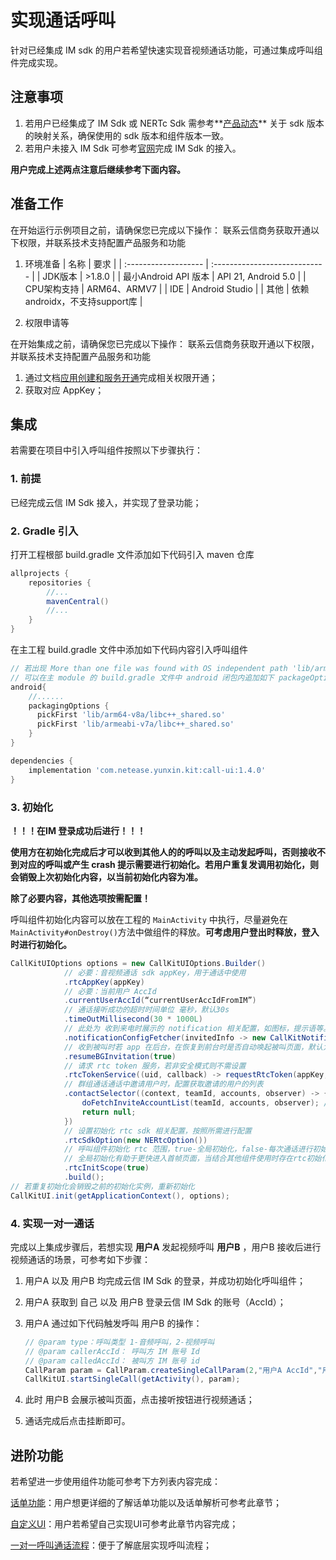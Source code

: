 # 实现通话呼叫

针对已经集成 IM sdk 的用户若希望快速实现音视频通话功能，可通过集成呼叫组件完成实现。

## 注意事项
1. 若用户已经集成了 IM Sdk 或 NERTc Sdk 需参考**[产品动态](./产品动态-Android.md)** 关于 sdk 版本的映射关系，确保使用的 sdk 版本和组件版本一致。
2. 若用户未接入 IM Sdk 可参考[官网](https://doc.yunxin.163.com/docs/TM5MzM5Njk/zU4NzUxNjI?platformId=60002)完成 IM Sdk 的接入。

**用户完成上述两点注意后继续参考下面内容。**

## 准备工作

在开始运行示例项目之前，请确保您已完成以下操作：
联系云信商务获取开通以下权限，并联系技术支持配置产品服务和功能

1. 环境准备
   | 名称                 | 要求                          |
   | :------------------- | :---------------------------- |
   | JDK版本              | >1.8.0                        |
   | 最小Android API 版本 | API 21, Android 5.0           |
   | CPU架构支持          | ARM64、ARMV7                  |
   | IDE                  | Android Studio                |
   | 其他                 | 依赖androidx，不支持support库 |

2.  权限申请等

   在开始集成之前，请确保您已完成以下操作：
   联系云信商务获取开通以下权限，并联系技术支持配置产品服务和功能

   1. 通过文档[应用创建和服务开通](../../应用创建和服务开通.md)完成相关权限开通；
   2. 获取对应 AppKey；

## 集成

若需要在项目中引入呼叫组件按照以下步骤执行：

### 1. 前提 

已经完成云信 IM Sdk 接入，并实现了登录功能；

### 2. Gradle 引入

打开工程根部 build.gradle 文件添加如下代码引入 maven 仓库

```groovy
allprojects {
    repositories {
        //...
        mavenCentral()
        //...
    }
}
```

在主工程 build.gradle 文件中添加如下代码内容引入呼叫组件

```groovy
// 若出现 More than one file was found with OS independent path 'lib/arm64-v8a/libc++_shared.so'.
// 可以在主 module 的 build.gradle 文件中 android 闭包内追加如下 packageOptions 配置
android{
  	//......
    packagingOptions {
      pickFirst 'lib/arm64-v8a/libc++_shared.so'
      pickFirst 'lib/armeabi-v7a/libc++_shared.so'
  	}
}

dependencies {
    implementation 'com.netease.yunxin.kit:call-ui:1.4.0'
}
```

### 3. 初始化

**！！！在IM 登录成功后进行！！！**

**使用方在初始化完成后才可以收到其他人的的呼叫以及主动发起呼叫，否则接收不到对应的呼叫或产生 crash 提示需要进行初始化。若用户重复发调用初始化，则会销毁上次初始化内容，以当前初始化内容为准。**

**除了必要内容，其他选项按需配置！**

呼叫组件初始化内容可以放在工程的 `MainActivity` 中执行，尽量避免在 `MainActivity#onDestroy()`方法中做组件的释放。**可考虑用户登出时释放，登入时进行初始化。**

```java
CallKitUIOptions options = new CallKitUIOptions.Builder()
			// 必要：音视频通话 sdk appKey，用于通话中使用
			.rtcAppKey(appKey)
			// 必要：当前用户 AccId
			.currentUserAccId(“currentUserAccIdFromIM”)
			// 通话接听成功的超时时间单位 毫秒，默认30s
			.timeOutMillisecond(30 * 1000L)
			// 此处为 收到来电时展示的 notification 相关配置，如图标，提示语等。
			.notificationConfigFetcher(invitedInfo -> new CallKitNotificationConfig(R.drawable.ic_logo))
			// 收到被叫时若 app 在后台，在恢复到前台时是否自动唤起被叫页面，默认为 true
			.resumeBGInvitation(true)
			// 请求 rtc token 服务，若非安全模式则不需设置
			.rtcTokenService((uid, callback) -> requestRtcToken(appKey, uid, callback)) // 自己实现的 token 请求方法
			// 群组通话通话中邀请用户时，配置获取邀请的用户的列表
			.contactSelector((context, teamId, accounts, observer) -> {
				doFetchInviteAccountList(teamId, accounts, observer); // 自己实现的方法
				return null;
			})
			// 设置初始化 rtc sdk 相关配置，按照所需进行配置
			.rtcSdkOption(new NERtcOption())
			// 呼叫组件初始化 rtc 范围，true-全局初始化，false-每次通话进行初始化以及销毁
			// 全局初始化有助于更快进入首帧页面，当结合其他组件使用时存在rtc初始化冲突可设置false
			.rtcInitScope(true)
			.build();
// 若重复初始化会销毁之前的初始化实例，重新初始化
CallKitUI.init(getApplicationContext(), options);
```

### 4. 实现一对一通话

完成以上集成步骤后，若想实现 **用户A** 发起视频呼叫 **用户B** ，用户B 接收后进行视频通话的场景，可参考如下步骤：

1. 用户A 以及 用户B 均完成云信 IM Sdk 的登录，并成功初始化呼叫组件；

2. 用户A 获取到 自己 以及 用户B 登录云信 IM Sdk 的账号（AccId）；

3. 用户A 通过如下代码触发呼叫 用户B 的操作：

   ```java
   // @param type：呼叫类型 1-音频呼叫，2-视频呼叫
   // @param callerAccId： 呼叫方 IM 账号 Id
   // @param calledAccId： 被叫方 IM 账号 id
   CallParam param = CallParam.createSingleCallParam(2,"用户A AccId","用户B AccId");
   CallKitUI.startSingleCall(getActivity(), param);
   ```
   
4. 此时 用户B 会展示被叫页面，点击接听按钮进行视频通话；

5. 通话完成后点击挂断即可。

## 进阶功能

若希望进一步使用组件功能可参考下方列表内容完成：

[话单功能](../进阶功能/Android/话单功能.md)：用户想更详细的了解话单功能以及话单解析可参考此章节；

[自定义UI](../进阶功能/Android/自定义UI.md)：用户若希望自己实现UI可参考此章节内容完成；

[一对一呼叫通话流程](../进阶功能/Android/一对一呼叫通话流程.md)：便于了解底层实现呼叫流程；
